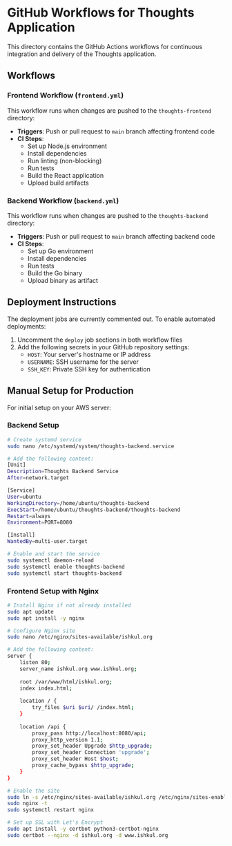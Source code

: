 # GitHub Workflows for Thoughts Application

This directory contains the GitHub Actions workflows for continuous integration and delivery of the Thoughts application.

## Workflows

### Frontend Workflow (`frontend.yml`)

This workflow runs when changes are pushed to the `thoughts-frontend` directory:

- **Triggers**: Push or pull request to `main` branch affecting frontend code
- **CI Steps**:
  - Set up Node.js environment
  - Install dependencies
  - Run linting (non-blocking)
  - Run tests
  - Build the React application
  - Upload build artifacts

### Backend Workflow (`backend.yml`)

This workflow runs when changes are pushed to the `thoughts-backend` directory:

- **Triggers**: Push or pull request to `main` branch affecting backend code
- **CI Steps**:
  - Set up Go environment
  - Install dependencies
  - Run tests
  - Build the Go binary
  - Upload binary as artifact

## Deployment Instructions

The deployment jobs are currently commented out. To enable automated deployments:

1. Uncomment the `deploy` job sections in both workflow files
2. Add the following secrets in your GitHub repository settings:
   - `HOST`: Your server's hostname or IP address
   - `USERNAME`: SSH username for the server
   - `SSH_KEY`: Private SSH key for authentication

## Manual Setup for Production

For initial setup on your AWS server:

### Backend Setup
```bash
# Create systemd service
sudo nano /etc/systemd/system/thoughts-backend.service

# Add the following content:
[Unit]
Description=Thoughts Backend Service
After=network.target

[Service]
User=ubuntu
WorkingDirectory=/home/ubuntu/thoughts-backend
ExecStart=/home/ubuntu/thoughts-backend/thoughts-backend
Restart=always
Environment=PORT=8080

[Install]
WantedBy=multi-user.target

# Enable and start the service
sudo systemctl daemon-reload
sudo systemctl enable thoughts-backend
sudo systemctl start thoughts-backend
```

### Frontend Setup with Nginx
```bash
# Install Nginx if not already installed
sudo apt update
sudo apt install -y nginx

# Configure Nginx site
sudo nano /etc/nginx/sites-available/ishkul.org

# Add the following content:
server {
    listen 80;
    server_name ishkul.org www.ishkul.org;
    
    root /var/www/html/ishkul.org;
    index index.html;
    
    location / {
        try_files $uri $uri/ /index.html;
    }
    
    location /api {
        proxy_pass http://localhost:8080/api;
        proxy_http_version 1.1;
        proxy_set_header Upgrade $http_upgrade;
        proxy_set_header Connection 'upgrade';
        proxy_set_header Host $host;
        proxy_cache_bypass $http_upgrade;
    }
}

# Enable the site
sudo ln -s /etc/nginx/sites-available/ishkul.org /etc/nginx/sites-enabled/
sudo nginx -t
sudo systemctl restart nginx

# Set up SSL with Let's Encrypt
sudo apt install -y certbot python3-certbot-nginx
sudo certbot --nginx -d ishkul.org -d www.ishkul.org
```
